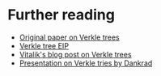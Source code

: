 # Further reading

- [Original paper on Verkle trees](https://math.mit.edu/research/highschool/primes/materials/2018/Kuszmaul.pdf)
- [Verkle tree EIP](https://notes.ethereum.org/@vbuterin/verkle_tree_eip)
- [Vitalik's blog post on Verkle trees](https://vitalik.eth.limo/general/2021/06/18/verkle.html)
- [Presentation on Verkle tries by Dankrad](https://www.youtube.com/watch?v=RGJOQHzg3UQ)
